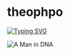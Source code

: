 # theophpo

[![Typing SVG](https://readme-typing-svg.demolab.com?font=Ubuntu&pause=1000&color=00AE07&background=000000&center=true&vCenter=true&width=400&lines=I'm+versatile+developer%2C;focused+on+open-source+technologies)](https://git.io/typing-svg)

![A Man in DNA](https://i.giphy.com/media/YRzQnWzbn4WIxd3ZYx/giphy.webp)
